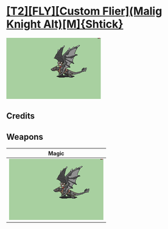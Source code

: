 # [\[T2\]\[FLY\]\[Custom Flier\]\(Malig Knight Alt\)\[M\]{Shtick}](./)

<img src="./6.%20Magic/Magic_000.png" alt="[T2][FLY][Custom Flier](Malig Knight Alt)[M]{Shtick} standing" />

## Credits



## Weapons


|Magic |
|  :---: |
| <img alt="Magic animation" src="./6.%20Magic/Magic.gif" /> |
